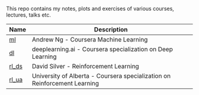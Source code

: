 This repo contains my notes, plots and exercises of various courses, lectures, talks etc.

Name | Description
------------ | -------------
[ml]() | Andrew Ng - Coursera Machine Learning
[dl](https://github.com/andrijazz/courses/tree/master/dl) | deeplearning.ai - Coursera specialization on Deep Learning
[rl_ds](https://github.com/andrijazz/courses/tree/master/rl_ds) | David Silver - Reinforcement Learning
[rl_ua](https://github.com/andrijazz/courses/tree/master/rl_ua) | University of Alberta - Coursera specialization on Reinforcement Learning
